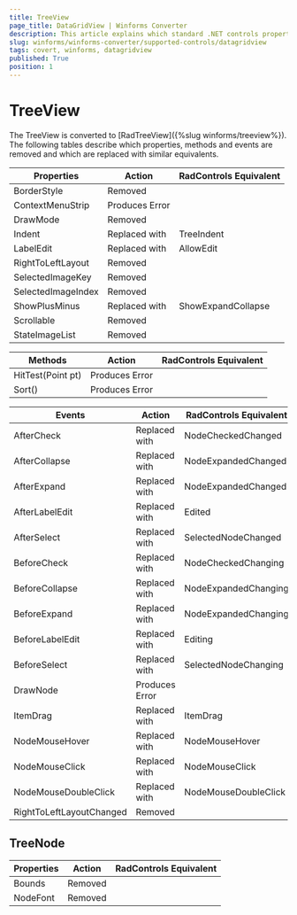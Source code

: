 ```yaml
---
title: TreeView
page_title: DataGridView | Winforms Converter
description: This article explains which standard .NET controls properties are removed and which are replaced with similar equivalents. 
slug: winforms/winforms-converter/supported-controls/datagridview
tags: covert, winforms, datagridview
published: True
position: 1
---
```


# TreeView

The TreeView is converted to [RadTreeView]({%slug winforms/treeview%}). The following tables describe which properties, methods and events are removed and which are replaced with similar equivalents.

|Properties|Action|RadControls Equivalent|
|---|---|---|
|BorderStyle|Removed|   | 
|ContextMenuStrip|Produces Error|   | 
|DrawMode|Removed|   | 
|Indent|Replaced with|TreeIndent| 
|LabelEdit|Replaced with|AllowEdit| 
|RightToLeftLayout|Removed|   | 
|SelectedImageKey|Removed|   | 
|SelectedImageIndex|Removed|   | 
|ShowPlusMinus |Replaced with|ShowExpandCollapse|
|Scrollable|Removed|   | 
|StateImageList|Removed|   | 


|Methods|Action|RadControls Equivalent|
|---|---|---|
|HitTest(Point pt)|Produces Error|   | 
|Sort()|Produces Error|   | 
 
|Events|Action|RadControls Equivalent|
|---|---|---|
|AfterCheck|Replaced with|NodeCheckedChanged| 
|AfterCollapse|Replaced with|NodeExpandedChanged| 
|AfterExpand|Replaced with|NodeExpandedChanged| 
|AfterLabelEdit|Replaced with|Edited| 
|AfterSelect|Replaced with|SelectedNodeChanged| 
|BeforeCheck|Replaced with|NodeCheckedChanging| 
|BeforeCollapse|Replaced with|NodeExpandedChanging| 
|BeforeExpand|Replaced with|NodeExpandedChanging| 
|BeforeLabelEdit|Replaced with|Editing|
|BeforeSelect|Replaced with|SelectedNodeChanging| 
|DrawNode|Produces Error|   | 
|ItemDrag|Replaced with|ItemDrag| 
|NodeMouseHover|Replaced with|NodeMouseHover| 
|NodeMouseClick|Replaced with|NodeMouseClick| 
|NodeMouseDoubleClick|Replaced with|NodeMouseDoubleClick| 
|RightToLeftLayoutChanged|Removed|   | 


## TreeNode

|Properties|Action|RadControls Equivalent|
|---|---|---|
|Bounds|Removed|   | 
|NodeFont|Removed|   |  